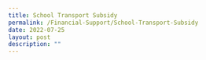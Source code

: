 ```yaml
---
title: School Transport Subsidy
permalink: /Financial-Support/School-Transport-Subsidy
date: 2022-07-25
layout: post
description: ""
---
```

